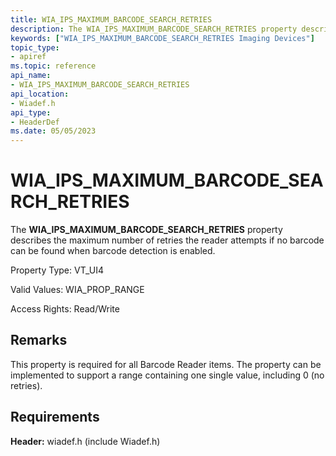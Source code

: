 ```yaml
---
title: WIA_IPS_MAXIMUM_BARCODE_SEARCH_RETRIES
description: The WIA_IPS_MAXIMUM_BARCODE_SEARCH_RETRIES property describes the maximum number of retries the reader attempts if no barcode can be found when barcode detection is enabled.
keywords: ["WIA_IPS_MAXIMUM_BARCODE_SEARCH_RETRIES Imaging Devices"]
topic_type:
- apiref
ms.topic: reference
api_name:
- WIA_IPS_MAXIMUM_BARCODE_SEARCH_RETRIES
api_location:
- Wiadef.h
api_type:
- HeaderDef
ms.date: 05/05/2023
---
```


# WIA_IPS_MAXIMUM_BARCODE_SEARCH_RETRIES

The **WIA_IPS_MAXIMUM_BARCODE_SEARCH_RETRIES** property describes the maximum number of retries the reader attempts if no barcode can be found when barcode detection is enabled.

Property Type: VT_UI4

Valid Values: WIA_PROP_RANGE

Access Rights: Read/Write

## Remarks

This property is required for all Barcode Reader items. The property can be implemented to support a range containing one single value, including 0 (no retries).

## Requirements

**Header:** wiadef.h (include Wiadef.h)
